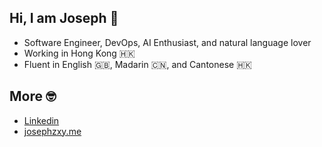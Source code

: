 ## Hi, I am Joseph 👋

- Software Engineer, DevOps, AI Enthusiast, and natural language lover
- Working in Hong Kong 🇭🇰
- Fluent in English 🇬🇧, Madarin 🇨🇳, and Cantonese 🇭🇰

## More 🤓
- [Linkedin](https://www.linkedin.com/in/josephzxy/)
- [josephzxy.me](https://josephzxy.me)

<!--
**josephzxy/josephzxy** is a ✨ _special_ ✨ repository because its `README.md` (this file) appears on your GitHub profile.

Here are some ideas to get you started:

- 🔭 I’m currently working on ...
- 🌱 I’m currently learning ...
- 👯 I’m looking to collaborate on ...
- 🤔 I’m looking for help with ...
- 💬 Ask me about ...
- 📫 How to reach me: ...
- 😄 Pronouns: ...
- ⚡ Fun fact: ...
-->
